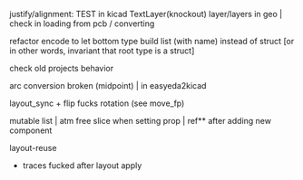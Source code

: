 justify/alignment: TEST in kicad
TextLayer(knockout)
layer/layers in geo
| check in loading from pcb / converting

refactor encode to let bottom type build list (with name) instead of struct
[or in other words, invariant that root type is a struct]

check old projects behavior

arc conversion broken (midpoint)
| in easyeda2kicad

layout_sync + flip fucks rotation (see move_fp)

mutable list
| atm free slice when setting prop
| ref\*\* after adding new component

layout-reuse

- traces fucked after layout apply
